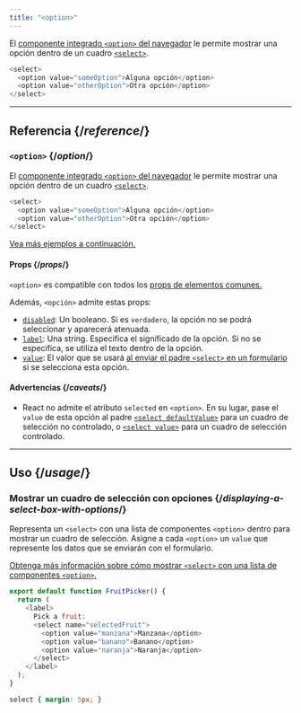 ```yaml
---
title: "<option>"
---
```


<Intro>

El [componente integrado `<option>` del navegador](https://developer.mozilla.org/en-US/docs/Web/HTML/Element/option) le permite mostrar una opción dentro de un cuadro [`<select>`](/reference/react-dom/components/select).

```js
<select>
  <option value="someOption">Alguna opción</option>
  <option value="otherOption">Otra opción</option>
</select>
```

</Intro>

<InlineToc />

---

## Referencia {/*reference*/}

### `<option>` {/*option*/}

El [componente integrado `<option>` del navegador](https://developer.mozilla.org/en-US/docs/Web/HTML/Element/option) le permite mostrar una opción dentro de un cuadro [`<select>`](/reference/react-dom/components/select).

```js
<select>
  <option value="someOption">Alguna opción</option>
  <option value="otherOption">Otra opción</option>
</select>
```

[Vea más ejemplos a continuación.](#usage)

#### Props {/*props*/}

`<option>` es compatible con todos los [props de elementos comunes.](/reference/react-dom/components/common#props)

Además, `<opción>` admite estas props:

* [`disabled`](https://developer.mozilla.org/en-US/docs/Web/HTML/Element/option#disabled): Un booleano. Si es `verdadero`, la opción no se podrá seleccionar y aparecerá atenuada.
* [`label`](https://developer.mozilla.org/en-US/docs/Web/HTML/Element/option#label): Una string. Especifica el significado de la opción. Si no se especifica, se utiliza el texto dentro de la opción.
* [`value`](https://developer.mozilla.org/en-US/docs/Web/HTML/Element/option#value): El valor que se usará [al enviar el padre `<select>` en un formulario](/reference/react-dom/components/select#reading-the-select-box-value-when-submitting-a-form) si se selecciona esta opción.

#### Advertencias {/*caveats*/}

* React no admite el atributo `selected` en `<option>`. En su lugar, pase el `value` de esta opción al padre [`<select defaultValue>`](/reference/react-dom/components/select#providing-an-initially-selected-option) para un cuadro de selección no controlado, o [`<select value>`](/reference/react-dom/components/select#controlling-a-select-box-with-a-state-variable) para un cuadro de selección controlado.

---

## Uso {/*usage*/}

### Mostrar un cuadro de selección con opciones {/*displaying-a-select-box-with-options*/}

Representa un `<select>` con una lista de componentes `<option>` dentro para mostrar un cuadro de selección. Asigne a cada `<option>` un `value` que represente los datos que se enviarán con el formulario.

[Obtenga más información sobre cómo mostrar `<select>` con una lista de componentes `<option>`.](/reference/react-dom/components/select)

<Sandpack>

```js
export default function FruitPicker() {
  return (
    <label>
      Pick a fruit:
      <select name="selectedFruit">
        <option value="manzana">Manzana</option>
        <option value="banano">Banano</option>
        <option value="naranja">Naranja</option>
      </select>
    </label>
  );
}
```

```css
select { margin: 5px; }
```

</Sandpack>
